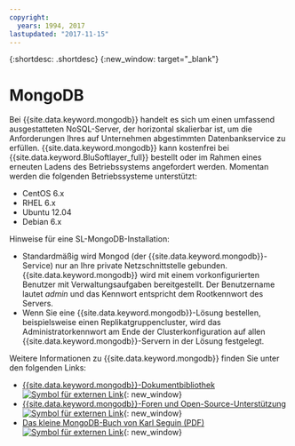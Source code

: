 ```yaml
---
copyright:
  years: 1994, 2017
lastupdated: "2017-11-15"
---
```


{:shortdesc: .shortdesc}
{:new_window: target="_blank"}

# MongoDB

Bei {{site.data.keyword.mongodb}} handelt es sich um einen umfassend ausgestatteten NoSQL-Server, der horizontal skalierbar ist, um die Anforderungen Ihres auf Unternehmen abgestimmten Datenbankservice zu erfüllen. {{site.data.keyword.mongodb}} kann kostenfrei bei {{site.data.keyword.BluSoftlayer_full}} bestellt oder im Rahmen eines erneuten Ladens des Betriebssystems angefordert werden. Momentan werden die folgenden Betriebssysteme unterstützt:

* CentOS 6.x
* RHEL 6.x
* Ubuntu 12.04
* Debian 6.x

Hinweise für eine SL-MongoDB-Installation:

* Standardmäßig wird Mongod (der {{site.data.keyword.mongodb}}-Service) nur an Ihre private Netzschnittstelle gebunden. {{site.data.keyword.mongodb}} wird mit einem vorkonfigurierten Benutzer mit Verwaltungsaufgaben bereitgestellt. Der Benutzername lautet _admin_ und das Kennwort entspricht dem Rootkennwort des Servers.
* Wenn Sie eine {{site.data.keyword.mongodb}}-Lösung bestellen, beispielsweise einen Replikatgruppencluster, wird das Administratorkennwort am Ende der Clusterkonfiguration auf allen {{site.data.keyword.mongodb}}-Servern in der Lösung festgelegt.

Weitere Informationen zu {{site.data.keyword.mongodb}} finden Sie unter den folgenden Links: 

* [{{site.data.keyword.mongodb}}-Dokumentbibliothek ![Symbol für externen Link](../../icons/launch-glyph.svg "Symbol für externen Link")](http://www.mongodb.org/display/DOCS/Home){: new_window}
* [{{site.data.keyword.mongodb}}-Foren und Open-Source-Unterstützung ![Symbol für externen Link](../../icons/launch-glyph.svg "Symbol für externen Link")](https://groups.google.com/forum/?fromgroups#!forum/mongodb-user){: new_window}
* [Das kleine MongoDB-Buch von Karl Seguin (PDF) ![Symbol für externen Link](../../icons/launch-glyph.svg "Symbol für externen Link")](http://openmymind.net/mongodb.pdf){: new_window}
